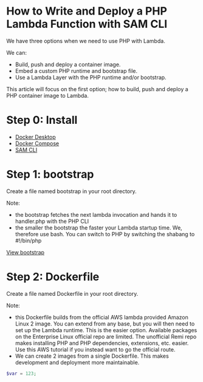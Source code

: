 # How to Write and Deploy a PHP Lambda Function with SAM CLI

We have three options when we need to use PHP with Lambda.

We can:
- Build, push and deploy a container image.
- Embed a custom PHP runtime and bootstrap file.
- Use a Lambda Layer with the PHP runtime and/or bootstrap.

This article will focus on the first option; how to build, push and deploy a PHP container image to Lambda.

# Step 0: Install

- [Docker Desktop](https://docs.docker.com/desktop/)
- [Docker Compose](https://docs.docker.com/compose/install/)
- [SAM CLI](https://docs.aws.amazon.com/serverless-application-model/latest/developerguide/serverless-sam-cli-install.html)

# Step 1: bootstrap

Create a file named bootstrap in your root directory.

Note:
- the bootstrap fetches the next lambda invocation and hands it to handler.php with the PHP CLI
- the smaller the bootstrap the faster your Lambda startup time. We, therefore use bash. You can switch to PHP by switching the shabang to #!/bin/php

[View bootstrap](https://github.com/dacgray/How-to-Write-and-Deploy-a-PHP-Lambda-Function-with-SAM-CLI/blob/main/bootstrap)

# Step 2: Dockerfile

Create a file named Dockerfile in your root directory.

Note:

- this Dockerfile builds from the official AWS lambda provided Amazon Linux 2 image. You can extend from any base, but you will then need to set up the Lambda runtime. This is the easier option. Available packages on the Enterprise Linux official repo are limited. The unofficial Remi repo makes installing PHP and PHP dependencies, extensions, etc. easier. Use this AWS tutorial if you instead want to go the official route.
- We can create 2 images from a single Dockerfile. This makes development and deployment more maintainable.

```php
$var = 123;
```
